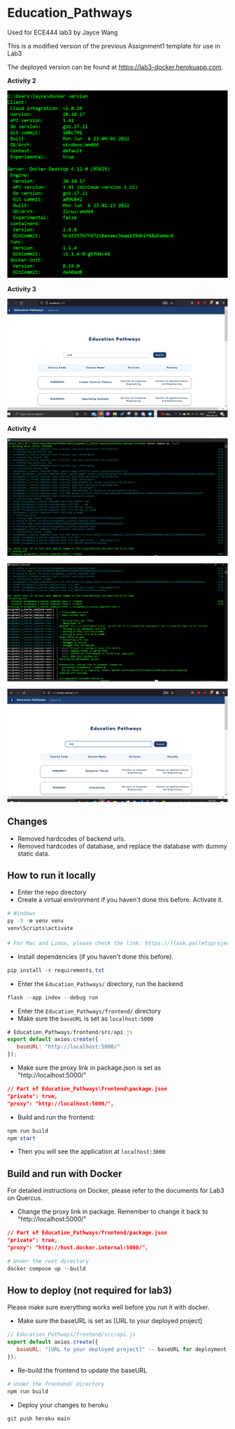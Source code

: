 # Education_Pathways
Used for ECE444 lab3 by Jayce Wang

This is a modified version of the previous Assignment1 template for use in Lab3

The deployed version can be found at https://lab3-docker.herokuapp.com.

**Activity 2**

![Activity 2 Screenshot 1](screenshots/lab3_sc1.PNG "Activity 2 Screenshot 1")

**Activity 3**

![Activity 3 Screenshot 1](screenshots/lab3_sc2.jpg "Activity 3 Screenshot 1")

**Activity 4**

![Activity 4 Screenshot 1](screenshots/lab3_sc3.jpg "Activity 4 Screenshot 1")

![Activity 4 Screenshot 2](screenshots/lab3_sc4.jpg "Activity 4 Screenshot 2")


![Activity 4 Screenshot 3](screenshots/lab3_sc5.jpg "Activity 4 Screenshot 3")




## Changes
+ Removed hardcodes of backend urls.
+ Removed hardcodes of database, and replace the database with dummy static data.


## How to run it locally

+ Enter the repo directory
+ Create a virtual environment if you haven't done this before. Activate it. 
```powershell
# Windows
py -3 -m venv venv
venv\Scripts\activate

# For Mac and Linux, please check the link: https://flask.palletsprojects.com/en/2.2.x/installation/
```
+ Install dependencies (if you haven't done this before).
```powershell
pip install -r requirements.txt
```
+ Enter the `Education_Pathways/` directory, run the backend
```powershell
flask --app index --debug run
```
+ Enter the `Education_Pathways/frontend/` directory
+ Make sure the `baseURL` is set as `localhost:5000`
```javascript
# Education_Pathways/frontend/src/api.js
export default axios.create({
   baseURL: "http://localhost:5000/"
});
```
+ Make sure the proxy link in package.json is set as "http://localhost:5000/"
```json
// Part of Education_Pathways\frontend\package.json
"private": true,
"proxy": "http://localhost:5000/",
```

+ Build and run the frontend:
```powershell
npm run build
npm start
```
+ Then you will see the application at `localhost:3000`


## Build and run with Docker

For detailed instructions on Docker, please refer to the documents for Lab3 on Quercus.

+ Change the proxy link in package. Remember to change it back to "http://localhost:5000/"
```json
// Part of Education_Pathways/frontend/package.json
"private": true,
"proxy": "http://host.docker.internal:5000/",
```

```powershell
# Under the root directory
docker compose up --build
```

## How to deploy (not required for lab3)

Please make sure everything works well before you run it with docker.

+ Make sure the baseURL is set as [URL to your deployed project]
```javascript
// Education_Pathways/frontend/src/api.js
export default axios.create({
   baseURL: "[URL to your deployed project]" -- baseURL for deployment
});
```
+ Re-build the frontend to update the baseURL
```powershell
# Under the frontend/ directory
npm run build
```
+ Deploy your changes to heroku
```powershell
git push heroku main
```
